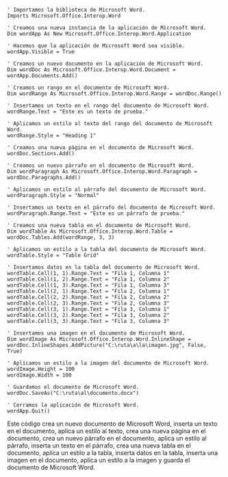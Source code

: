 ```visual basic
' Importamos la biblioteca de Microsoft Word.
Imports Microsoft.Office.Interop.Word

' Creamos una nueva instancia de la aplicación de Microsoft Word.
Dim wordApp As New Microsoft.Office.Interop.Word.Application

' Hacemos que la aplicación de Microsoft Word sea visible.
wordApp.Visible = True

' Creamos un nuevo documento en la aplicación de Microsoft Word.
Dim wordDoc As Microsoft.Office.Interop.Word.Document = wordApp.Documents.Add()

' Creamos un rango en el documento de Microsoft Word.
Dim wordRange As Microsoft.Office.Interop.Word.Range = wordDoc.Range()

' Insertamos un texto en el rango del documento de Microsoft Word.
wordRange.Text = "Este es un texto de prueba."

' Aplicamos un estilo al texto del rango del documento de Microsoft Word.
wordRange.Style = "Heading 1"

' Creamos una nueva página en el documento de Microsoft Word.
wordDoc.Sections.Add()

' Creamos un nuevo párrafo en el documento de Microsoft Word.
Dim wordParagraph As Microsoft.Office.Interop.Word.Paragraph = wordDoc.Paragraphs.Add()

' Aplicamos un estilo al párrafo del documento de Microsoft Word.
wordParagraph.Style = "Normal"

' Insertamos un texto en el párrafo del documento de Microsoft Word.
wordParagraph.Range.Text = "Este es un párrafo de prueba."

' Creamos una nueva tabla en el documento de Microsoft Word.
Dim wordTable As Microsoft.Office.Interop.Word.Table = wordDoc.Tables.Add(wordRange, 3, 3)

' Aplicamos un estilo a la tabla del documento de Microsoft Word.
wordTable.Style = "Table Grid"

' Insertamos datos en la tabla del documento de Microsoft Word.
wordTable.Cell(1, 1).Range.Text = "Fila 1, Columna 1"
wordTable.Cell(1, 2).Range.Text = "Fila 1, Columna 2"
wordTable.Cell(1, 3).Range.Text = "Fila 1, Columna 3"
wordTable.Cell(2, 1).Range.Text = "Fila 2, Columna 1"
wordTable.Cell(2, 2).Range.Text = "Fila 2, Columna 2"
wordTable.Cell(2, 3).Range.Text = "Fila 2, Columna 3"
wordTable.Cell(3, 1).Range.Text = "Fila 3, Columna 1"
wordTable.Cell(3, 2).Range.Text = "Fila 3, Columna 2"
wordTable.Cell(3, 3).Range.Text = "Fila 3, Columna 3"

' Insertamos una imagen en el documento de Microsoft Word.
Dim wordImage As Microsoft.Office.Interop.Word.InlineShape = wordDoc.InlineShapes.AddPicture("C:\ruta\a\la\imagen.jpg", False, True)

' Aplicamos un estilo a la imagen del documento de Microsoft Word.
wordImage.Height = 100
wordImage.Width = 100

' Guardamos el documento de Microsoft Word.
wordDoc.SaveAs("C:\ruta\al\documento.docx")

' Cerramos la aplicación de Microsoft Word.
wordApp.Quit()

```

Este código crea un nuevo documento de Microsoft Word, inserta un texto en el documento, aplica un estilo al texto, crea una nueva página en el documento, crea un nuevo párrafo en el documento, aplica un estilo al párrafo, inserta un texto en el párrafo, crea una nueva tabla en el documento, aplica un estilo a la tabla, inserta datos en la tabla, inserta una imagen en el documento, aplica un estilo a la imagen y guarda el documento de Microsoft Word.